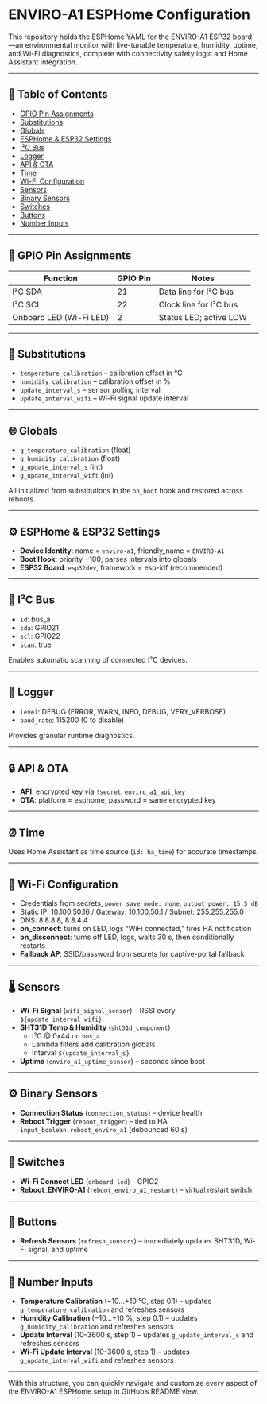 <!DOCTYPE html>
<html lang="en">
<head>
  <meta charset="UTF-8">
</head>
<body>

  <h1>ENVIRO-A1 ESPHome Configuration</h1>
  <p>
    This repository holds the ESPHome YAML for the ENVIRO-A1 ESP32 board—an environmental monitor with live-tunable temperature, humidity, uptime, and Wi-Fi diagnostics, complete with connectivity safety logic and Home Assistant integration.
  </p>

  <hr />

  <h2>📑 Table of Contents</h2>
  <ul>
    <li><a href="#gpio-pin-assignments">GPIO Pin Assignments</a></li>
    <li><a href="#substitutions">Substitutions</a></li>
    <li><a href="#globals">Globals</a></li>
    <li><a href="#esphome--esp32-settings">ESPHome &amp; ESP32 Settings</a></li>
    <li><a href="#i²c-bus">I²C Bus</a></li>
    <li><a href="#logger">Logger</a></li>
    <li><a href="#api--ota">API &amp; OTA</a></li>
    <li><a href="#time">Time</a></li>
    <li><a href="#wi-fi-configuration">Wi-Fi Configuration</a></li>
    <li><a href="#sensors">Sensors</a></li>
    <li><a href="#binary-sensors">Binary Sensors</a></li>
    <li><a href="#switches">Switches</a></li>
    <li><a href="#buttons">Buttons</a></li>
    <li><a href="#number-inputs">Number Inputs</a></li>
  </ul>

  <hr />

  <h2 id="gpio-pin-assignments">🔌 GPIO Pin Assignments</h2>
  <table>
    <thead>
      <tr><th>Function</th><th>GPIO Pin</th><th>Notes</th></tr>
    </thead>
    <tbody>
      <tr><td>I²C SDA</td><td>21</td><td>Data line for I²C bus</td></tr>
      <tr><td>I²C SCL</td><td>22</td><td>Clock line for I²C bus</td></tr>
      <tr><td>Onboard LED (Wi-Fi LED)</td><td>2</td><td>Status LED; active LOW</td></tr>
    </tbody>
  </table>

  <hr />

  <h2 id="substitutions">🔧 Substitutions</h2>
  <ul>
    <li><code>temperature_calibration</code> – calibration offset in °C</li>
    <li><code>humidity_calibration</code> – calibration offset in %</li>
    <li><code>update_interval_s</code> – sensor polling interval</li>
    <li><code>update_interval_wifi</code> – Wi-Fi signal update interval</li>
  </ul>

  <hr />

  <h2 id="globals">🌐 Globals</h2>
  <ul>
    <li><code>g_temperature_calibration</code> (float)</li>
    <li><code>g_humidity_calibration</code> (float)</li>
    <li><code>g_update_interval_s</code> (int)</li>
    <li><code>g_update_interval_wifi</code> (int)</li>
  </ul>
  <p>All initialized from substitutions in the <code>on_boot</code> hook and restored across reboots.</p>

  <hr />

  <h2 id="esphome--esp32-settings">⚙️ ESPHome &amp; ESP32 Settings</h2>
  <ul>
    <li><strong>Device Identity</strong>: name = <code>enviro-a1</code>, friendly_name = <code>ENVIRO-A1</code></li>
    <li><strong>Boot Hook</strong>: priority −100; parses intervals into globals</li>
    <li><strong>ESP32 Board</strong>: <code>esp32dev</code>, framework = esp-idf (recommended)</li>
  </ul>

  <hr />

  <h2 id="i²c-bus">🔗 I²C Bus</h2>
  <ul>
    <li><code>id</code>: bus_a</li>
    <li><code>sda</code>: GPIO21</li>
    <li><code>scl</code>: GPIO22</li>
    <li><code>scan</code>: true</li>
  </ul>
  <p>Enables automatic scanning of connected I²C devices.</p>

  <hr />

  <h2 id="logger">📝 Logger</h2>
  <ul>
    <li><code>level</code>: DEBUG (ERROR, WARN, INFO, DEBUG, VERY_VERBOSE)</li>
    <li><code>baud_rate</code>: 115200 (0 to disable)</li>
  </ul>
  <p>Provides granular runtime diagnostics.</p>

  <hr />

  <h2 id="api--ota">🔒 API &amp; OTA</h2>
  <ul>
    <li><strong>API</strong>: encrypted key via <code>!secret enviro_a1_api_key</code></li>
    <li><strong>OTA</strong>: platform = esphome, password = same encrypted key</li>
  </ul>

  <hr />

  <h2 id="time">⏰ Time</h2>
  <p>Uses Home Assistant as time source (<code>id: ha_time</code>) for accurate timestamps.</p>

  <hr />

  <h2 id="wi-fi-configuration">📶 Wi-Fi Configuration</h2>
  <ul>
    <li>Credentials from secrets, <code>power_save_mode: none</code>, <code>output_power: 15.5 dB</code></li>
    <li>Static IP: 10.100.50.16 / Gateway: 10.100.50.1 / Subnet: 255.255.255.0</li>
    <li>DNS: 8.8.8.8, 8.8.4.4</li>
    <li><strong>on_connect</strong>: turns on LED, logs “WiFi connected,” fires HA notification</li>
    <li><strong>on_disconnect</strong>: turns off LED, logs, waits 30 s, then conditionally restarts</li>
    <li><strong>Fallback AP</strong>: SSID/password from secrets for captive-portal fallback</li>
  </ul>

  <hr />

  <h2 id="sensors">🌡 Sensors</h2>
  <ul>
    <li><strong>Wi-Fi Signal</strong> (<code>wifi_signal_sensor</code>) – RSSI every <code>${update_interval_wifi}</code></li>
    <li><strong>SHT31D Temp &amp; Humidity</strong> (<code>sht31d_component</code>)
      <ul>
        <li>I²C @ 0x44 on <code>bus_a</code></li>
        <li>Lambda filters add calibration globals</li>
        <li>Interval <code>${update_interval_s}</code></li>
      </ul>
    </li>
    <li><strong>Uptime</strong> (<code>enviro_a1_uptime_sensor</code>) – seconds since boot</li>
  </ul>

  <hr />

  <h2 id="binary-sensors">⚙️ Binary Sensors</h2>
  <ul>
    <li><strong>Connection Status</strong> (<code>connection_status</code>) – device health</li>
    <li><strong>Reboot Trigger</strong> (<code>reboot_trigger</code>) – tied to HA <code>input_boolean.reboot_enviro_a1</code> (debounced 60 s)</li>
  </ul>

  <hr />

  <h2 id="switches">🔀 Switches</h2>
  <ul>
    <li><strong>Wi-Fi Connect LED</strong> (<code>onboard_led</code>) – GPIO2</li>
    <li><strong>Reboot_ENVIRO-A1</strong> (<code>reboot_enviro_a1_restart</code>) – virtual restart switch</li>
  </ul>

  <hr />

  <h2 id="buttons">🔘 Buttons</h2>
  <ul>
    <li><strong>Refresh Sensors</strong> (<code>refresh_sensors</code>) – immediately updates SHT31D, Wi-Fi signal, and uptime</li>
  </ul>

  <hr />

  <h2 id="number-inputs">🔢 Number Inputs</h2>
  <ul>
    <li><strong>Temperature Calibration</strong> (−10…+10 °C, step 0.1) – updates <code>g_temperature_calibration</code> and refreshes sensors</li>
    <li><strong>Humidity Calibration</strong> (−10…+10 %, step 0.1) – updates <code>g_humidity_calibration</code> and refreshes sensors</li>
    <li><strong>Update Interval</strong> (10–3600 s, step 1) – updates <code>g_update_interval_s</code> and refreshes sensors</li>
    <li><strong>Wi-Fi Update Interval</strong> (10–3600 s, step 1) – updates <code>g_update_interval_wifi</code> and refreshes sensors</li>
  </ul>

  <hr />

  <p>
    With this structure, you can quickly navigate and customize every aspect of the ENVIRO-A1 ESPHome setup in GitHub’s README view.
  </p>

</body>
</html>
